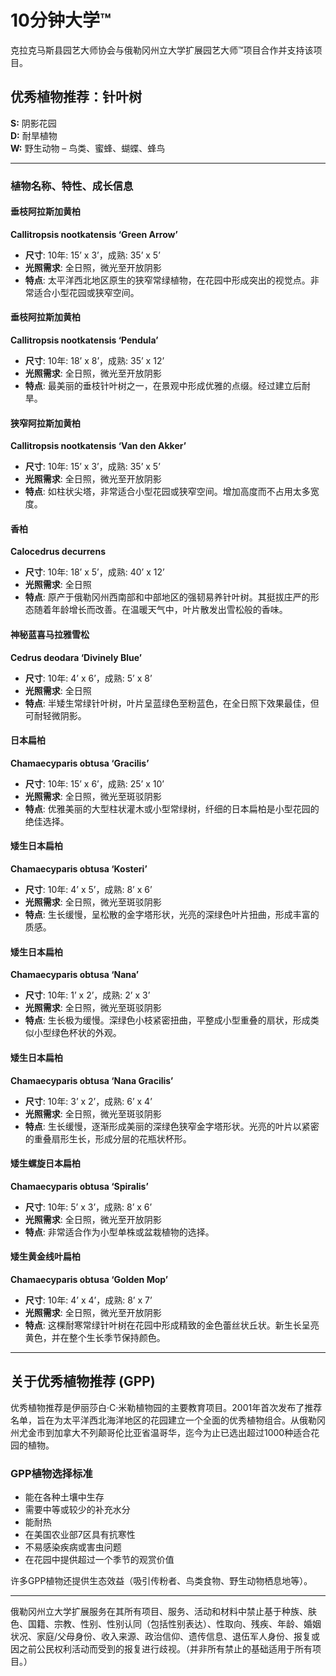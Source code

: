 # 10分钟大学™

克拉克马斯县园艺大师协会与俄勒冈州立大学扩展园艺大师™项目合作并支持该项目。

## 优秀植物推荐：针叶树
**S:** 阴影花园  
**D:** 耐旱植物  
**W:** 野生动物 – 鸟类、蜜蜂、蝴蝶、蜂鸟  

---

### 植物名称、特性、成长信息

#### 垂枝阿拉斯加黄柏  
**Callitropsis nootkatensis ‘Green Arrow’**  
- **尺寸**: 10年: 15’ x 3’，成熟: 35’ x 5’  
- **光照需求**: 全日照，微光至开放阴影  
- **特点**: 太平洋西北地区原生的狭窄常绿植物，在花园中形成突出的视觉点。非常适合小型花园或狭窄空间。  

#### 垂枝阿拉斯加黄柏  
**Callitropsis nootkatensis ‘Pendula’**  
- **尺寸**: 10年: 18’ x 8’，成熟: 35’ x 12’  
- **光照需求**: 全日照，微光至开放阴影  
- **特点**: 最美丽的垂枝针叶树之一，在景观中形成优雅的点缀。经过建立后耐旱。  

#### 狭窄阿拉斯加黄柏  
**Callitropsis nootkatensis ‘Van den Akker’**  
- **尺寸**: 10年: 15’ x 3’，成熟: 35’ x 5’  
- **光照需求**: 全日照，微光至开放阴影  
- **特点**: 如柱状尖塔，非常适合小型花园或狭窄空间。增加高度而不占用太多宽度。  

#### 香柏  
**Calocedrus decurrens**  
- **尺寸**: 10年: 18’ x 5’，成熟: 40’ x 12’  
- **光照需求**: 全日照  
- **特点**: 原产于俄勒冈州西南部和中部地区的强韧易养针叶树。其挺拔庄严的形态随着年龄增长而改善。在温暖天气中，叶片散发出雪松般的香味。  

#### 神秘蓝喜马拉雅雪松  
**Cedrus deodara ‘Divinely Blue’**  
- **尺寸**: 10年: 4’ x 6’，成熟: 5’ x 8’  
- **光照需求**: 全日照  
- **特点**: 半矮生常绿针叶树，叶片呈蓝绿色至粉蓝色，在全日照下效果最佳，但可耐轻微阴影。  

#### 日本扁柏  
**Chamaecyparis obtusa ‘Gracilis’**  
- **尺寸**: 10年: 15’ x 6’，成熟: 25’ x 10’  
- **光照需求**: 全日照，微光至斑驳阴影  
- **特点**: 优雅美丽的大型柱状灌木或小型常绿树，纤细的日本扁柏是小型花园的绝佳选择。  

#### 矮生日本扁柏  
**Chamaecyparis obtusa ‘Kosteri’**  
- **尺寸**: 10年: 4’ x 5’，成熟: 8’ x 6’  
- **光照需求**: 全日照，微光至斑驳阴影  
- **特点**: 生长缓慢，呈松散的金字塔形状，光亮的深绿色叶片扭曲，形成丰富的质感。  

#### 矮生日本扁柏  
**Chamaecyparis obtusa ‘Nana’**  
- **尺寸**: 10年: 1’ x 2’，成熟: 2’ x 3’  
- **光照需求**: 全日照，微光至斑驳阴影  
- **特点**: 生长极为缓慢。深绿色小枝紧密扭曲，平整成小型重叠的扇状，形成类似小型绿色杯状的外观。  

#### 矮生日本扁柏  
**Chamaecyparis obtusa ‘Nana Gracilis’**  
- **尺寸**: 10年: 3’ x 2’，成熟: 6’ x 4’  
- **光照需求**: 全日照，微光至斑驳阴影  
- **特点**: 生长缓慢，逐渐形成美丽的深绿色狭窄金字塔形状。光亮的叶片以紧密的重叠扇形生长，形成分层的花瓶状杯形。  

#### 矮生螺旋日本扁柏  
**Chamaecyparis obtusa ‘Spiralis’**  
- **尺寸**: 10年: 5’ x 3’，成熟: 8’ x 6’  
- **光照需求**: 全日照，微光至开放阴影  
- **特点**: 非常适合作为小型单株或盆栽植物的选择。  

#### 矮生黄金线叶扁柏  
**Chamaecyparis obtusa ‘Golden Mop’**  
- **尺寸**: 10年: 4’ x 4’，成熟: 8’ x 7’  
- **光照需求**: 全日照，微光至开放阴影  
- **特点**: 这棵耐寒常绿针叶树在花园中形成精致的金色蕾丝状丘状。新生长呈亮黄色，并在整个生长季节保持颜色。  

---

## 关于优秀植物推荐 (GPP)
优秀植物推荐是伊丽莎白·C·米勒植物园的主要教育项目。2001年首次发布了推荐名单，旨在为太平洋西北海洋地区的花园建立一个全面的优秀植物组合。从俄勒冈州尤金市到加拿大不列颠哥伦比亚省温哥华，迄今为止已选出超过1000种适合花园的植物。

### GPP植物选择标准
- 能在各种土壤中生存  
- 需要中等或较少的补充水分  
- 能耐热  
- 在美国农业部7区具有抗寒性  
- 不易感染疾病或害虫问题  
- 在花园中提供超过一个季节的观赏价值  

许多GPP植物还提供生态效益（吸引传粉者、鸟类食物、野生动物栖息地等）。

---

俄勒冈州立大学扩展服务在其所有项目、服务、活动和材料中禁止基于种族、肤色、国籍、宗教、性别、性别认同（包括性别表达）、性取向、残疾、年龄、婚姻状况、家庭/父母身份、收入来源、政治信仰、遗传信息、退伍军人身份、报复或因之前公民权利活动而受到的报复进行歧视。（并非所有禁止的基础适用于所有项目。）
